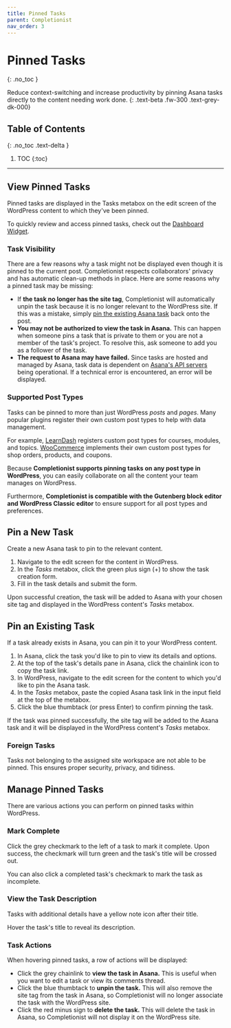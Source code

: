 ```yaml
---
title: Pinned Tasks
parent: Completionist
nav_order: 3
---
```


# Pinned Tasks
{: .no_toc }

Reduce context-switching and increase productivity by pinning Asana tasks directly to the content needing work done.
{: .text-beta .fw-300 .text-grey-dk-000}

## Table of Contents
{: .no_toc .text-delta }

1. TOC
{:toc}

---

## View Pinned Tasks

Pinned tasks are displayed in the Tasks metabox on the edit screen of the WordPress content to which they've been pinned.

To quickly review and access pinned tasks, check out the [Dashboard Widget](https://docs.purpleturtlecreative.com/completionist/dashboard-widget/).

###  Task Visibility

There are a few reasons why a task might not be displayed even though it is pinned to the current post. Completionist respects collaborators' privacy and has automatic clean-up methods in place. Here are some reasons why a pinned task may be missing:

- If **the task no longer has the site tag**, Completionist will automatically unpin the task because it is no longer relevant to the WordPress site. If this was a mistake, simply [pin the existing Asana task](#pin-an-existing-task) back onto the post.
- **You may not be authorized to view the task in Asana.** This can happen when someone pins a task that is private to them or you are not a member of the task's project. To resolve this, ask someone to add you as a follower of the task.
- **The request to Asana may have failed.** Since tasks are hosted and managed by Asana, task data is dependent on [Asana's API servers](https://status.asana.com/) being operational. If a technical error is encountered, an error will be displayed.

### Supported Post Types

Tasks can be pinned to more than just WordPress *posts* and *pages*. Many popular plugins register their own custom post types to help with data management.

For example, [LearnDash](https://www.learndash.com/) registers custom post types for courses, modules, and topics. [WooCommerce](https://woocommerce.com/) implements their own custom post types for shop orders, products, and coupons.

Because **Completionist supports pinning tasks on any post type in WordPress**, you can easily collaborate on all the content your team manages on WordPress.

Furthermore, **Completionist is compatible with the Gutenberg block editor and WordPress Classic editor** to ensure support for all post types and preferences.

## Pin a New Task

Create a new Asana task to pin to the relevant content.

1. Navigate to the edit screen for the content in WordPress.
2. In the *Tasks* metabox, click the green plus sign (+) to show the task creation form.
3. Fill in the task details and submit the form.

Upon successful creation, the task will be added to Asana with your chosen site tag and displayed in the WordPress content's *Tasks* metabox.

## Pin an Existing Task

If a task already exists in Asana, you can pin it to your WordPress content.

1. In Asana, click the task you'd like to pin to view its details and options.
2. At the top of the task's details pane in Asana, click the chainlink icon to copy the task link.
3. In WordPress, navigate to the edit screen for the content to which you'd like to pin the Asana task.
4. In the *Tasks* metabox, paste the copied Asana task link in the input field at the top of the metabox.
5. Click the blue thumbtack (or press Enter) to confirm pinning the task.

If the task was pinned successfully, the site tag will be added to the Asana task and it will be displayed in the WordPress content's *Tasks* metabox.

<div class="banner banner-danger">
  <h3>
    Foreign Tasks
  </h3>
  <p>
    Tasks not belonging to the assigned site workspace are not able to be pinned. This ensures proper security, privacy, and tidiness.
  </p>
</div>

## Manage Pinned Tasks

There are various actions you can perform on pinned tasks within WordPress.

### Mark Complete

Click the grey checkmark to the left of a task to mark it complete. Upon success, the checkmark will turn green and the task's title will be crossed out.

You can also click a completed task's checkmark to mark the task as incomplete.

### View the Task Description

Tasks with additional details have a yellow note icon after their title.

Hover the task's title to reveal its description.

### Task Actions

When hovering pinned tasks, a row of actions will be displayed:

- Click the grey chainlink to **view the task in Asana.** This is useful when you want to edit a task or view its comments thread.
- Click the blue thumbtack to **unpin the task.** This will also remove the site tag from the task in Asana, so Completionist will no longer associate the task with the WordPress site.
- Click the red minus sign to **delete the task.** This will delete the task in Asana, so Completionist will not display it on the WordPress site.